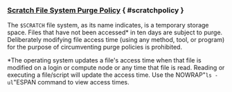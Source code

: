 ### [Scratch File System Purge Policy](#scratchpolicy) { #scratchpolicy }

<p class="portlet-msg-info">The <code>$SCRATCH</code> file system, as its name indicates, is a temporary storage space.  Files that have not been accessed&#42; in ten days are subject to purge.  Deliberately modifying file access time (using any method, tool, or program) for the purpose of circumventing purge policies is prohibited.</p>

&#42;The operating system updates a file's access time when that file is modified on a login or compute node or any time that file is read. Reading or executing a file/script will update the access time.  Use the NOWRAP"`ls -ul`"ESPAN command to view access times.

